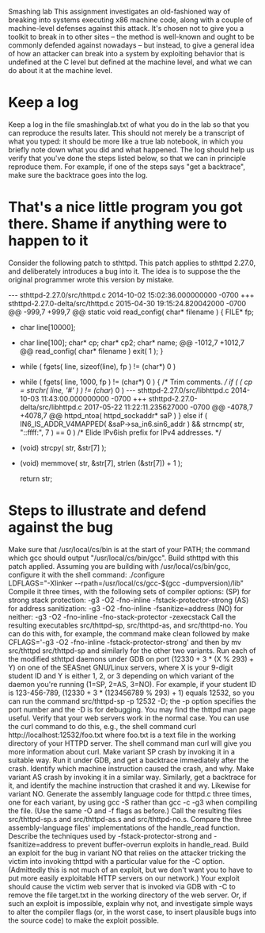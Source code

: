 Smashing lab
This assignment investigates an old-fashioned way of breaking into systems executing x86 machine code, along with a couple of machine-level defenses against this attack. It's chosen not to give you a toolkit to break in to other sites – the method is well-known and ought to be commonly defended against nowadays – but instead, to give a general idea of how an attacker can break into a system by exploiting behavior that is undefined at the C level but defined at the machine level, and what we can do about it at the machine level.


# Keep a log
Keep a log in the file smashinglab.txt of what you do in the lab so that you can reproduce the results later. This should not merely be a transcript of what you typed: it should be more like a true lab notebook, in which you briefly note down what you did and what happened. The log should help us verify that you've done the steps listed below, so that we can in principle reproduce them. For example, if one of the steps says "get a backtrace", make sure the backtrace goes into the log.

# That's a nice little program you got there. Shame if anything were to happen to it
Consider the following patch to sthttpd. This patch applies to sthttpd 2.27.0, and deliberately introduces a bug into it. The idea is to suppose the the original programmer wrote this version by mistake.

--- sthttpd-2.27.0/src/thttpd.c	2014-10-02 15:02:36.000000000 -0700
+++ sthttpd-2.27.0-delta/src/thttpd.c	2015-04-30 19:15:24.820042000 -0700
@@ -999,7 +999,7 @@ static void
 read_config( char* filename )
     {
     FILE* fp;
-    char line[10000];
+    char line[100];
     char* cp;
     char* cp2;
     char* name;
@@ -1012,7 +1012,7 @@ read_config( char* filename )
 	exit( 1 );
 	}

-    while ( fgets( line, sizeof(line), fp ) != (char*) 0 )
+    while ( fgets( line, 1000, fp ) != (char*) 0 )
 	{
 	/* Trim comments. */
 	if ( ( cp = strchr( line, '#' ) ) != (char*) 0 )
--- sthttpd-2.27.0/src/libhttpd.c	2014-10-03 11:43:00.000000000 -0700
+++ sthttpd-2.27.0-delta/src/libhttpd.c	2017-05-22 11:22:11.235627000 -0700
@@ -4078,7 +4078,7 @@ httpd_ntoa( httpd_sockaddr* saP )
 	}
     else if ( IN6_IS_ADDR_V4MAPPED( &saP->sa_in6.sin6_addr ) && strncmp( str, "::ffff:", 7 ) == 0 )
 	/* Elide IPv6ish prefix for IPv4 addresses. */
-	(void) strcpy( str, &str[7] );
+	(void) memmove( str, &str[7], strlen (&str[7]) + 1 );

     return str;

# Steps to illustrate and defend against the bug
Make sure that /usr/local/cs/bin is at the start of your PATH; the command which gcc should output "/usr/local/cs/bin/gcc".
Build sthttpd with this patch applied. Assuming you are building with /usr/local/cs/bin/gcc, configure it with the shell command:
./configure \
   LDFLAGS="-Xlinker --rpath=/usr/local/cs/gcc-$(gcc -dumpversion)/lib"
Compile it three times, with the following sets of compiler options:
(SP) for strong stack protection:
-g3 -O2 -fno-inline -fstack-protector-strong
(AS) for address sanitization:
-g3 -O2 -fno-inline -fsanitize=address
(NO) for neither:
-g3 -O2 -fno-inline -fno-stack-protector -zexecstack
Call the resulting executables src/thttpd-sp, src/thttpd-as, and src/thttpd-no. You can do this with, for example, the command make clean followed by make CFLAGS='-g3 -O2 -fno-inline -fstack-protector-strong' and then by mv src/thttpd src/thttpd-sp and similarly for the other two variants.
Run each of the modified sthttpd daemons under GDB on port (12330 + 3 * (X % 293) + Y) on one of the SEASnet GNU/Linux servers, where X is your 9-digit student ID and Y is either 1, 2, or 3 depending on which variant of the daemon you're running (1=SP, 2=AS, 3=NO). For example, if your student ID is 123-456-789, (12330 + 3 * (123456789 % 293) + 1) equals 12532, so you can run the command src/thttpd-sp -p 12532 -D; the -p option specifies the port number and the -D is for debugging. You may find the thttpd man page useful.
Verify that your web servers work in the normal case. You can use the curl command to do this, e.g., the shell command curl http://localhost:12532/foo.txt where foo.txt is a text file in the working directory of your HTTPD server. The shell command man curl will give you more information about curl.
Make variant SP crash by invoking it in a suitable way. Run it under GDB, and get a backtrace immediately after the crash. Identify which machine instruction caused the crash, and why.
Make variant AS crash by invoking it in a similar way. Similarly, get a backtrace for it, and identify the machine instruction that crashed it and wy.
Likewise for variant NO.
Generate the assembly language code for thttpd.c three times, one for each variant, by using gcc -S rather than gcc -c -g3 when compiling the file. (Use the same -O and -f flags as before.) Call the resulting files src/thttpd-sp.s and src/thttpd-as.s and src/thttpd-no.s. Compare the three assembly-language files' implementations of the handle_read function. Describe the techniques used by -fstack-protector-strong and -fsanitize=address to prevent buffer-overrun exploits in handle_read.
Build an exploit for the bug in variant NO that relies on the attacker tricking the victim into invoking thttpd with a particular value for the -C option. (Admittedly this is not much of an exploit, but we don't want you to have to put more easily exploitable HTTP servers on our network.) Your exploit should cause the victim web server that is invoked via GDB with -C to remove the file target.txt in the working directory of the web server. Or, if such an exploit is impossible, explain why not, and investigate simple ways to alter the compiler flags (or, in the worst case, to insert plausible bugs into the source code) to make the exploit possible.
